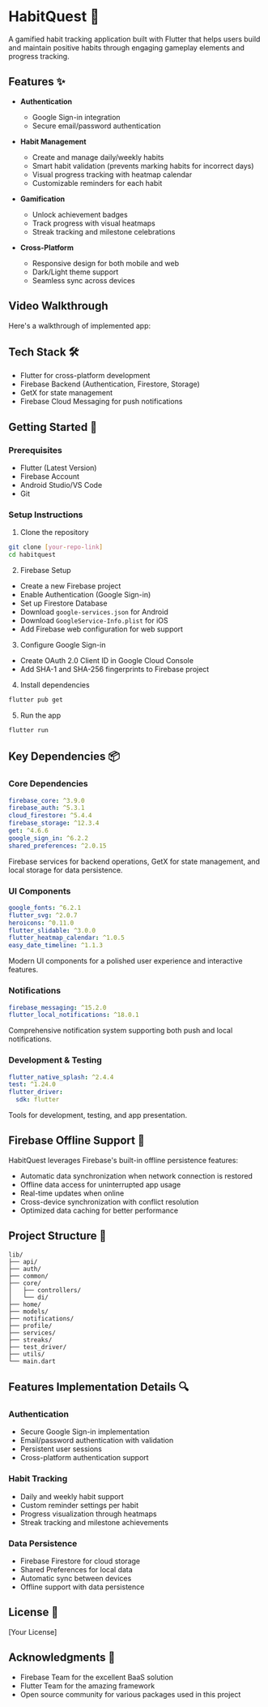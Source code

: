 # HabitQuest 🎯

A gamified habit tracking application built with Flutter that helps users build and maintain positive habits through engaging gameplay elements and progress tracking.

## Features ✨

- **Authentication**
  - Google Sign-in integration
  - Secure email/password authentication

- **Habit Management**
  - Create and manage daily/weekly habits
  - Smart habit validation (prevents marking habits for incorrect days)
  - Visual progress tracking with heatmap calendar
  - Customizable reminders for each habit

- **Gamification**
  - Unlock achievement badges
  - Track progress with visual heatmaps
  - Streak tracking and milestone celebrations

- **Cross-Platform**
  - Responsive design for both mobile and web
  - Dark/Light theme support
  - Seamless sync across devices

## Video Walkthrough

Here's a walkthrough of implemented app:


## Tech Stack 🛠️

- Flutter for cross-platform development
- Firebase Backend (Authentication, Firestore, Storage)
- GetX for state management
- Firebase Cloud Messaging for push notifications

## Getting Started 🚀

### Prerequisites

- Flutter (Latest Version)
- Firebase Account
- Android Studio/VS Code
- Git

### Setup Instructions

1. Clone the repository
```bash
git clone [your-repo-link]
cd habitquest
```

2. Firebase Setup
- Create a new Firebase project
- Enable Authentication (Google Sign-in)
- Set up Firestore Database
- Download `google-services.json` for Android
- Download `GoogleService-Info.plist` for iOS
- Add Firebase web configuration for web support

3. Configure Google Sign-in
- Create OAuth 2.0 Client ID in Google Cloud Console
- Add SHA-1 and SHA-256 fingerprints to Firebase project

4. Install dependencies
```bash
flutter pub get
```

5. Run the app
```bash
flutter run
```

## Key Dependencies 📦

### Core Dependencies
```yaml
firebase_core: ^3.9.0
firebase_auth: ^5.3.1
cloud_firestore: ^5.4.4
firebase_storage: ^12.3.4
get: ^4.6.6
google_sign_in: ^6.2.2
shared_preferences: ^2.0.15
```
Firebase services for backend operations, GetX for state management, and local storage for data persistence.

### UI Components
```yaml
google_fonts: ^6.2.1
flutter_svg: ^2.0.7
heroicons: ^0.11.0
flutter_slidable: ^3.0.0
flutter_heatmap_calendar: ^1.0.5
easy_date_timeline: ^1.1.3
```
Modern UI components for a polished user experience and interactive features.

### Notifications
```yaml
firebase_messaging: ^15.2.0
flutter_local_notifications: ^18.0.1
```
Comprehensive notification system supporting both push and local notifications.

### Development & Testing
```yaml
flutter_native_splash: ^2.4.4
test: ^1.24.0
flutter_driver:
  sdk: flutter
```
Tools for development, testing, and app presentation.

## Firebase Offline Support 🔄

HabitQuest leverages Firebase's built-in offline persistence features:
- Automatic data synchronization when network connection is restored
- Offline data access for uninterrupted app usage
- Real-time updates when online
- Cross-device synchronization with conflict resolution
- Optimized data caching for better performance

## Project Structure 📁

```
lib/
├── api/
├── auth/
├── common/
├── core/
│   ├── controllers/
│   └── di/
├── home/
├── models/
├── notifications/
├── profile/
├── services/
├── streaks/
├── test_driver/
├── utils/
└── main.dart
```

## Features Implementation Details 🔍

### Authentication
- Secure Google Sign-in implementation
- Email/password authentication with validation
- Persistent user sessions
- Cross-platform authentication support

### Habit Tracking
- Daily and weekly habit support
- Custom reminder settings per habit
- Progress visualization through heatmaps
- Streak tracking and milestone achievements

### Data Persistence
- Firebase Firestore for cloud storage
- Shared Preferences for local data
- Automatic sync between devices
- Offline support with data persistence

## License 📄

[Your License]

## Acknowledgments 🙏

- Firebase Team for the excellent BaaS solution
- Flutter Team for the amazing framework
- Open source community for various packages used in this project